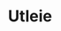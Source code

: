 ---
title: Utleie
menu:
  main:
    weight: 4

description: Vi har utleie av bil, vannscooter og leiligheter midt i Balestrand sentrum. Perfekt for korte dagsturer i nærområdet.

intro: Her finner du en oversikt over våre utleietilbud. Send en henvendelse på e-post eller ved bestilling av en av våre leiligheter.

items:
- title: Vannscooter
  desc: 2 stk Sea-Doo SPARK (TRIXX 2) og 2 stk Sea-Doo SPARK (TRIXX 3) vannscooterer til utleie i Balestrand sentrum.
  images:
    - /images/jetski/IMG_0834.jpg
    - /images/jetski/IMG_0606.jpg
    - /images/jetski/IMG_0690.jpg
    - /images/jetski/IMG_0816.jpg
    - /images/jetski/IMG_0880.jpg
    - /images/jetski/IMG_0890.jpg
  price: "3 Timer: 1400 NOK - 6 Timer: 1900 NOK <br> 1 Dag (09-21): 2500 NOK - 1 Veke: 9900 NOK"
- title: Utleie av bil
  desc: Vi disponerer 2 stk biler tilgjengelig for utleie. Familievennlig og egner seg godt for korte dagsturer. <br> Bil må tilbakeleveres i Balestrand sentrum. Kontakt oss for et prisforslag.


---